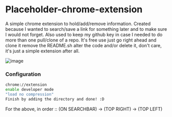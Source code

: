 # Placeholder-chrome-extension

A simple chrome extension to hold/add/remove information. Created because I wanted to search/save a link for something later and to make sure I would not forget. Also used to keep my github key in case I needed to do more than one pull/clone of a repo. It's free use just go right ahead and clone it remove the README.sh alter the code and/or delete it, don't care, it's just a simple extension after all.

![image](https://github.com/user-attachments/assets/6a4139ac-1879-40e3-94c0-1489ddeffbfe)
### Configuration
```sh
chrome://extension
enable developer mode
"load no compression"
Finish by adding the directory and done! :D
```
For the above, in order :: (ON SEARCHBAR) -> (TOP RIGHT) -> (TOP LEFT)
